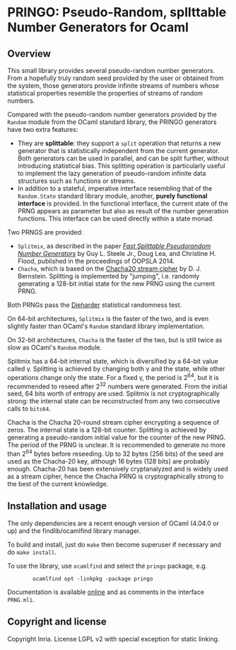 # PRINGO: Pseudo-Random, splIttable Number Generators for Ocaml

## Overview

This small library provides several pseudo-random number generators.  From a hopefully truly random seed provided by the user or obtained from the system, those generators provide infinite streams of numbers whose statistical properties resemble the properties of streams of random numbers. 

Compared with the pseudo-random number generators provided by the `Random` module from the OCaml standard library, the PRINGO generators have two extra features:
* They are **splittable**: they support a `split` operation that returns a new generator that is statistically independent from the current generator.  Both generators can be used in parallel, and can be split further, without introducing statistical bias.  This splitting operation is particularly useful to implement the lazy generation of pseudo-random infinite data structures such as functions or streams.
* In addition to a stateful, imperative interface resembling that of the `Random.State` standard library module, another, **purely functional interface** is provided.  In the functional interface, the current state of the PRNG appears as parameter but also as result of the number generation functions.  This interface can be used directly within a state monad.

Two PRNGS are provided:
* `Splitmix`, as described in the paper [_Fast Splittable Pseudorandom Number Generators_](http://gee.cs.oswego.edu/dl/papers/oopsla14.pdf) by Guy L. Steele Jr., Doug Lea, and Christine H. Flood, published in the proceedings of OOPSLA 2014.
* `Chacha`, which is based on the [Chacha20 stream cipher](https://cr.yp.to/chacha.html) by D. J. Bernstein.  Splitting is implemented by "jumping", i.e. randomly generating a 128-bit initial state for the new PRNG using the current PRNG.

Both PRNGs pass the [Dieharder](http://webhome.phy.duke.edu/~rgb/General/dieharder.php) statistical randomness test.

On 64-bit architectures, `Splitmix` is the faster of the two, and is even slightly faster than OCaml's `Random` standard library implementation.

On 32-bit architectures, `Chacha` is the faster of the two, but is still twice as slow as OCaml's `Random` module.

Splitmix has a 64-bit internal state, which is diversified by a 64-bit value called γ.  Splitting is achieved by changing both γ and the state, while other operations change only the state.  For a fixed γ, the period is 2<sup>64</sup>, but it is recommended to reseed after 2<sup>32</sup> numbers were generated.  From the initial seed, 64 bits worth of entropy are used.  Splitmix is not cryptographically strong: the internal state can be reconstructed from any two consecutive calls to `bits64`.  

Chacha is the Chacha 20-round stream cipher encrypting a sequence of zeros.  The internal state is a 128-bit counter.  Splitting is achieved by generating a pseudo-random initial value for the counter of the new PRNG.  The period of the PRNG is unclear.  It is recommended to generate no more than 2<sup>64</sup> bytes before reseeding.  Up to 32 bytes (256 bits) of the seed are used as the Chacha-20 key, although 16 bytes (128 bits) are probably enough.  Chacha-20 has been extensively cryptanalyzed and is widely used as a stream cipher, hence the Chacha PRNG is cryptographically strong to the best of the current knowledge.

## Installation and usage

The only dependencies are a recent enough version of OCaml (4.04.0 or up) and the findlib/ocamlfind library manager.

To build and install, just do `make` then become superuser if necessary and do `make install`.

To use the library, use `ocamlfind` and select the `pringo` package, e.g.
```
        ocamlfind opt -linkpkg -package pringo
```

Documentation is available [online](https://xavierleroy.org/pringo/PRNG.html)
and as comments in the interface `PRNG.mli`.

## Copyright and license

Copyright Inria.  License LGPL v2 with special exception for static linking.
